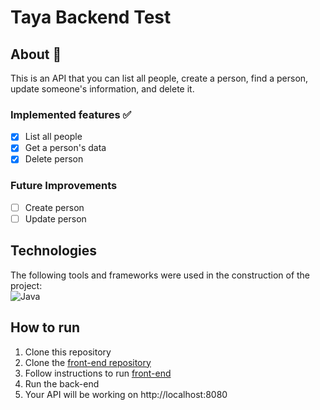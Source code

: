 # Taya Backend Test
## About 🔎
This is an API that you can list all people, create a person, find a person, update someone's information, and delete it.
### Implemented features ✅
- [x] List all people 
- [x] Get a person's data
- [x] Delete person
### Future Improvements
- [ ] Create person
- [ ] Update person
## Technologies
The following tools and frameworks were used in the construction of the project:<br>
![Java](https://img.shields.io/badge/java-%23ED8B00.svg?style=for-the-badge&logo=openjdk&logoColor=white)

## How to run
1. Clone this repository
2. Clone the [front-end repository](https://github.com/issitarual/reactjs-frontend-test-new)
3. Follow instructions to run [front-end](https://github.com/issitarual/reactjs-frontend-test-new)
4. Run the back-end
5. Your API will be working on http://localhost:8080

